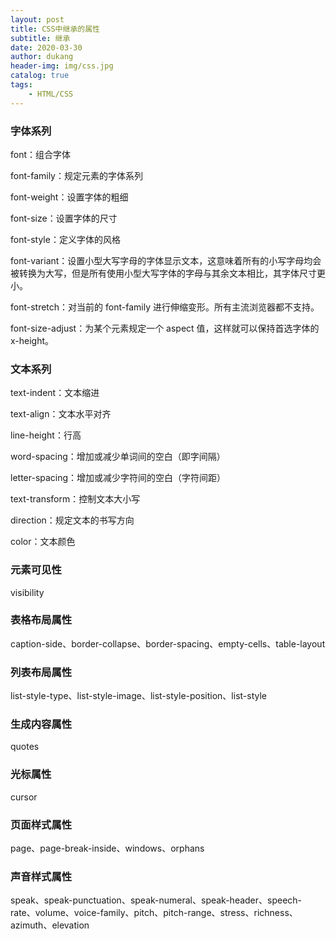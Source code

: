 ```yaml
---
layout: post
title: CSS中继承的属性
subtitle: 继承
date: 2020-03-30
author: dukang
header-img: img/css.jpg
catalog: true
tags: 
    - HTML/CSS
---
```


### 字体系列

font：组合字体

font-family：规定元素的字体系列

font-weight：设置字体的粗细

font-size：设置字体的尺寸

font-style：定义字体的风格

font-variant：设置小型大写字母的字体显示文本，这意味着所有的小写字母均会被转换为大写，但是所有使用小型大写字体的字母与其余文本相比，其字体尺寸更小。

font-stretch：对当前的 font-family 进行伸缩变形。所有主流浏览器都不支持。

font-size-adjust：为某个元素规定一个 aspect 值，这样就可以保持首选字体的 x-height。

### 文本系列

text-indent：文本缩进

text-align：文本水平对齐

line-height：行高

word-spacing：增加或减少单词间的空白（即字间隔）

letter-spacing：增加或减少字符间的空白（字符间距）

text-transform：控制文本大小写

direction：规定文本的书写方向

color：文本颜色

### 元素可见性

visibility

### 表格布局属性

caption-side、border-collapse、border-spacing、empty-cells、table-layout

### 列表布局属性

list-style-type、list-style-image、list-style-position、list-style

### 生成内容属性

quotes

### 光标属性

cursor

### 页面样式属性

page、page-break-inside、windows、orphans

### 声音样式属性

speak、speak-punctuation、speak-numeral、speak-header、speech-rate、volume、voice-family、pitch、pitch-range、stress、richness、azimuth、elevation